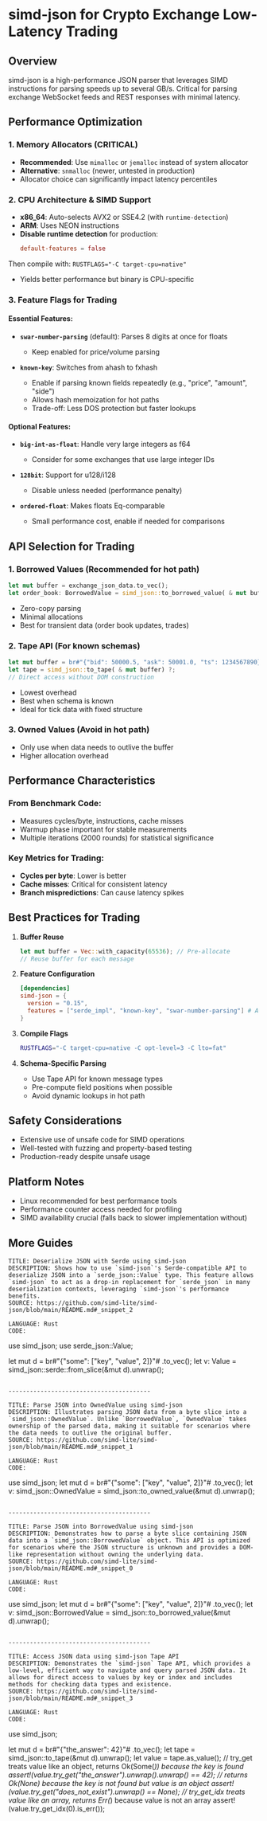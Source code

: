 # simd-json for Crypto Exchange Low-Latency Trading

## Overview

simd-json is a high-performance JSON parser that leverages SIMD instructions for parsing speeds up to several GB/s.
Critical for parsing exchange WebSocket feeds and REST responses with minimal latency.

## Performance Optimization

### 1. Memory Allocators (CRITICAL)

- **Recommended**: Use `mimalloc` or `jemalloc` instead of system allocator
- **Alternative**: `snmalloc` (newer, untested in production)
- Allocator choice can significantly impact latency percentiles

### 2. CPU Architecture & SIMD Support

- **x86_64**: Auto-selects AVX2 or SSE4.2 (with `runtime-detection`)
- **ARM**: Uses NEON instructions
- **Disable runtime detection** for production:
  ```toml
  default-features = false
  ```

Then compile with: `RUSTFLAGS="-C target-cpu=native"`

- Yields better performance but binary is CPU-specific

### 3. Feature Flags for Trading

#### Essential Features:

- **`swar-number-parsing`** (default): Parses 8 digits at once for floats
    - Keep enabled for price/volume parsing

- **`known-key`**: Switches from ahash to fxhash
    - Enable if parsing known fields repeatedly (e.g., "price", "amount", "side")
    - Allows hash memoization for hot paths
    - Trade-off: Less DOS protection but faster lookups

#### Optional Features:

- **`big-int-as-float`**: Handle very large integers as f64
    - Consider for some exchanges that use large integer IDs

- **`128bit`**: Support for u128/i128
    - Disable unless needed (performance penalty)

- **`ordered-float`**: Makes floats Eq-comparable
    - Small performance cost, enable if needed for comparisons

## API Selection for Trading

### 1. **Borrowed Values** (Recommended for hot path)

```rust
let mut buffer = exchange_json_data.to_vec();
let order_book: BorrowedValue = simd_json::to_borrowed_value( & mut buffer) ?;
```

- Zero-copy parsing
- Minimal allocations
- Best for transient data (order book updates, trades)

### 2. **Tape API** (For known schemas)

```rust
let mut buffer = br#"{"bid": 50000.5, "ask": 50001.0, "ts": 1234567890}"#.to_vec();
let tape = simd_json::to_tape( & mut buffer) ?;
// Direct access without DOM construction
```

- Lowest overhead
- Best when schema is known
- Ideal for tick data with fixed structure

### 3. **Owned Values** (Avoid in hot path)

- Only use when data needs to outlive the buffer
- Higher allocation overhead

## Performance Characteristics

### From Benchmark Code:

- Measures cycles/byte, instructions, cache misses
- Warmup phase important for stable measurements
- Multiple iterations (2000 rounds) for statistical significance

### Key Metrics for Trading:

- **Cycles per byte**: Lower is better
- **Cache misses**: Critical for consistent latency
- **Branch mispredictions**: Can cause latency spikes

## Best Practices for Trading

1. **Buffer Reuse**
   ```rust
   let mut buffer = Vec::with_capacity(65536); // Pre-allocate
   // Reuse buffer for each message
   ```

2. **Feature Configuration**
   ```toml
   [dependencies]
   simd-json = {
     version = "0.15",
     features = ["serde_impl", "known-key", "swar-number-parsing"] # Available features
   }
   ```

3. **Compile Flags**
   ```bash
   RUSTFLAGS="-C target-cpu=native -C opt-level=3 -C lto=fat"
   ```

4. **Schema-Specific Parsing**
    - Use Tape API for known message types
    - Pre-compute field positions when possible
    - Avoid dynamic lookups in hot path

## Safety Considerations

- Extensive use of unsafe code for SIMD operations
- Well-tested with fuzzing and property-based testing
- Production-ready despite unsafe usage

## Platform Notes

- Linux recommended for best performance tools
- Performance counter access needed for profiling
- SIMD availability crucial (falls back to slower implementation without)

## More Guides

```text
TITLE: Deserialize JSON with Serde using simd-json
DESCRIPTION: Shows how to use `simd-json`'s Serde-compatible API to deserialize JSON into a `serde_json::Value` type. This feature allows `simd-json` to act as a drop-in replacement for `serde_json` in many deserialization contexts, leveraging `simd-json`'s performance benefits.
SOURCE: https://github.com/simd-lite/simd-json/blob/main/README.md#_snippet_2

LANGUAGE: Rust
CODE:
```

use simd_json;
use serde_json::Value;

let mut d = br#"{"some": ["key", "value", 2]}"# .to_vec();
let v: Value = simd_json::serde::from_slice(&mut d).unwrap();

```

----------------------------------------

TITLE: Parse JSON into OwnedValue using simd-json
DESCRIPTION: Illustrates parsing JSON data from a byte slice into a `simd_json::OwnedValue`. Unlike `BorrowedValue`, `OwnedValue` takes ownership of the parsed data, making it suitable for scenarios where the data needs to outlive the original buffer.
SOURCE: https://github.com/simd-lite/simd-json/blob/main/README.md#_snippet_1

LANGUAGE: Rust
CODE:
```

use simd_json;
let mut d = br#"{"some": ["key", "value", 2]}"# .to_vec();
let v: simd_json::OwnedValue = simd_json::to_owned_value(&mut d).unwrap();

```

----------------------------------------

TITLE: Parse JSON into BorrowedValue using simd-json
DESCRIPTION: Demonstrates how to parse a byte slice containing JSON data into a `simd_json::BorrowedValue` object. This API is optimized for scenarios where the JSON structure is unknown and provides a DOM-like representation without owning the underlying data.
SOURCE: https://github.com/simd-lite/simd-json/blob/main/README.md#_snippet_0

LANGUAGE: Rust
CODE:
```

use simd_json;
let mut d = br#"{"some": ["key", "value", 2]}"# .to_vec();
let v: simd_json::BorrowedValue = simd_json::to_borrowed_value(&mut d).unwrap();

```

----------------------------------------

TITLE: Access JSON data using simd-json Tape API
DESCRIPTION: Demonstrates the `simd-json` Tape API, which provides a low-level, efficient way to navigate and query parsed JSON data. It allows for direct access to values by key or index and includes methods for checking data types and existence.
SOURCE: https://github.com/simd-lite/simd-json/blob/main/README.md#_snippet_3

LANGUAGE: Rust
CODE:
```

use simd_json;

let mut d = br#"{"the_answer": 42}"# .to_vec();
let tape = simd_json::to_tape(&mut d).unwrap();
let value = tape.as_value();
// try_get treats value like an object, returns Ok(Some(_)) because the key is found
assert!(value.try_get("the_answer").unwrap().unwrap() == 42);
// returns Ok(None) because the key is not found but value is an object
assert!(value.try_get("does_not_exist").unwrap() == None);
// try_get_idx treats value like an array, returns Err(_) because value is not an array
assert!(value.try_get_idx(0).is_err());

```
```